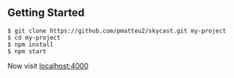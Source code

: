 

## Getting Started

```
$ git clone https://github.com/pmatteu2/skycast.git my-project
$ cd my-project
$ npm install
$ npm start
```

Now visit [localhost:4000](http://localhost:4000/)


